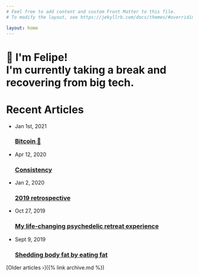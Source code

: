 ```yaml
---
# Feel free to add content and custom Front Matter to this file.
# To modify the layout, see https://jekyllrb.com/docs/themes/#overriding-theme-defaults

layout: home
---
```


<div class="hero">
  <h1 class="text-center">
  👋 I'm Felipe!<br>
  I'm currently taking a break and recovering from big tech.
  </h1>
</div>
<h1>Recent Articles</h1>
<ul class="post-list">
  <li>
    <span class="post-meta">Jan 1st, 2021</span>
    <h3>
      <a class="post-link" href="2021/01/01/bitcoin.html">
        Bitcoin 💸
      </a>
    </h3>
  </li>
  <li>
    <span class="post-meta">Apr 12, 2020</span>
    <h3>
      <a class="post-link" href="2020/04/12/consistency.html">
        Consistency
      </a>
    </h3>
  </li>
  <li>
    <span class="post-meta">Jan 2, 2020</span>
    <h3>
      <a class="post-link" href="2019/12/25/my-2019-retrospective.html">
        2019 retrospective
      </a>
    </h3>
  </li>
  <li>
    <span class="post-meta">Oct 27, 2019</span>
    <h3>
      <a class="post-link" href="/2019/10/27/my-psychedelic-retreat-experience.html">
        My life-changing psychedelic retreat experience
      </a>
    </h3>
  </li>
  <li>
    <span class="post-meta">Sept 9, 2019</span>
    <h3>
      <a class="post-link" href="https://medium.com/@felipecsl/shedding-body-fat-by-eating-fat-f569579b5f48" target="_blank">
        Shedding body fat by eating fat
      </a>
    </h3>
  </li>
</ul>
[Older articles &rsaquo;]({% link archive.md %})
